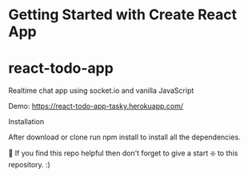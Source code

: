 # Getting Started with Create React App
# react-todo-app

Realtime chat app using socket.io and vanilla JavaScript

Demo: https://react-todo-app-tasky.herokuapp.com/

Installation

After download or clone run npm install to install all the dependencies.

🙏 If you find this repo helpful then don't forget to give a start ❇️ to this repository. :)


